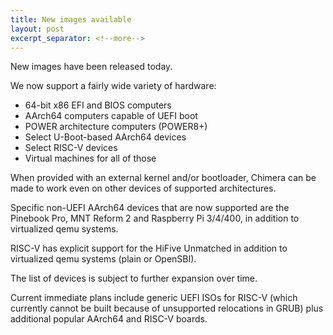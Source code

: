 ```yaml
---
title: New images available
layout: post
excerpt_separator: <!--more-->
---
```


New images have been released today.

We now support a fairly wide variety of hardware:

* 64-bit x86 EFI and BIOS computers
* AArch64 computers capable of UEFI boot
* POWER architecture computers (POWER8+)
* Select U-Boot-based AArch64 devices
* Select RISC-V devices
* Virtual machines for all of those

When provided with an external kernel and/or bootloader, Chimera
can be made to work even on other devices of supported architectures.

Specific non-UEFI AArch64 devices that are now supported are the
Pinebook Pro, MNT Reform 2 and Raspberry Pi 3/4/400, in addition
to virtualized qemu systems.

RISC-V has explicit support for the HiFive Unmatched in addition
to virtualized qemu systems (plain or OpenSBI).

<!--more-->

The list of devices is subject to further expansion over time.

Current immediate plans include generic UEFI ISOs for RISC-V (which
currently cannot be built because of unsupported relocations in GRUB)
plus additional popular AArch64 and RISC-V boards.
